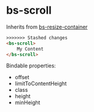# bs-scroll

Inherits from [bs-resize-container](bs-resize-container.md)

```html
>>>>>>> Stashed changes
<bs-scroll>
    My Content
</bs-scroll>
```

Bindable properties:

- offset
- limitToContentHeight
- class
- height
- minHeight
